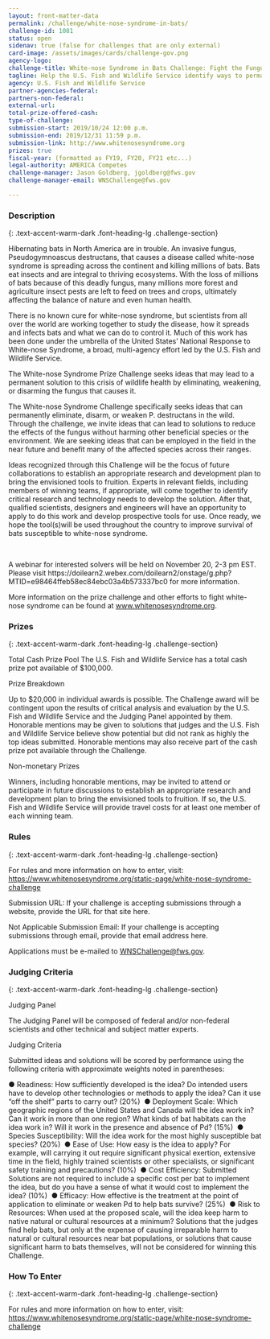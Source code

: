 ```yaml
---
layout: front-matter-data
permalink: /challenge/white-nose-syndrome-in-bats/
challenge-id: 1081
status: open
sidenav: true (false for challenges that are only external)
card-image: /assets/images/cards/challenge-gov.png
agency-logo:
challenge-title: White-nose Syndrome in Bats Challenge: Fight the Fungus, Save Our Bats
tagline: Help the U.S. Fish and Wildlife Service identify ways to permanently eradicate, weaken, or disarm the fungus that causes white-nose syndrome, a devastating disease that is killing millions of hibernating bats across the United States and Canada.
agency: U.S. Fish and Wildlife Service
partner-agencies-federal:
partners-non-federal:
external-url:
total-prize-offered-cash:
type-of-challenge:
submission-start: 2019/10/24 12:00 p.m.
submission-end: 2019/12/31 11:59 p.m.
submission-link: http://www.whitenosesyndrome.org
prizes: true
fiscal-year: (formatted as FY19, FY20, FY21 etc...)
legal-authority: AMERICA Competes
challenge-manager: Jason Goldberg, jgoldberg@fws.gov
challenge-manager-email: WNSChallenge@fws.gov

---
```




<!-- Description start -->
### Description
{: .text-accent-warm-dark .font-heading-lg .challenge-section}

<p>Hibernating bats in North America are in trouble. An invasive fungus, Pseudogymnoascus destructans, that causes a disease called white-nose syndrome is spreading across the continent and killing millions of bats. Bats eat insects and are integral to thriving ecosystems. With the loss of millions of bats because of this deadly fungus, many millions more forest and agriculture insect pests are left to feed on trees and crops, ultimately affecting the balance of nature and even human health.</p>
<p>There is no known cure for white-nose syndrome, but scientists from all over the world are working together to study the disease, how it spreads and infects bats and what we can do to control it. Much of this work has been done under the umbrella of the United States’ National Response to White-nose Syndrome, a broad, multi-agency effort led by the U.S. Fish and Wildlife Service.</p>
<p>The White-nose Syndrome Prize Challenge seeks ideas that may lead to a permanent solution to this crisis of wildlife health by eliminating, weakening, or disarming the fungus that causes it.</p>
<p>The White-nose Syndrome Challenge specifically seeks ideas that can permanently eliminate, disarm, or weaken P. destructans in the wild. Through the challenge, we invite ideas that can lead to solutions to reduce the effects of the fungus without harming other beneficial species or the environment. We are seeking ideas that can be employed in the field in the near future and benefit many of the affected species across their ranges.</p>
<p>Ideas recognized through this Challenge will be the focus of future collaborations to establish an appropriate research and development plan to bring the envisioned tools to fruition. Experts in relevant fields, including members of winning teams, if appropriate, will come together to identify critical research and technology needs to develop the solution. After that, qualified scientists, designers and engineers will have an opportunity to apply to do this work and develop prospective tools for use. Once ready, we hope the tool(s)will be used throughout the country to improve survival of bats susceptible to white-nose syndrome.</p> 
<p>A webinar for interested solvers will be held on November 20, 2-3 pm EST.  Please visit https://doilearn2.webex.com/doilearn2/onstage/g.php?MTID=e98464ffeb58ec84ebc03a4b573337bc0 for more information.</p>
<p>More information on the prize challenge and other efforts to fight white-nose syndrome can be found at <a href="http://www.whitenosesyndrome.org" target="_blank" ref="noopener">www.whitenosesyndrome.org</a>.</p>

<!-- Prizes start -->
### Prizes
{: .text-accent-warm-dark .font-heading-lg .challenge-section}

Total Cash Prize Pool
The U.S. Fish and Wildlife Service has a total cash prize pot available of $100,000. 

Prize Breakdown

Up to $20,000 in individual awards is possible. The Challenge award will be contingent upon the results of critical analysis and evaluation by the U.S. Fish and Wildlife Service and the Judging Panel appointed by them. 
Honorable mentions may be given to solutions that judges and the U.S. Fish and Wildlife Service believe show potential but did not rank as highly the top ideas submitted. Honorable mentions may also receive part of the cash prize pot available through the Challenge.


Non-monetary Prizes

Winners, including honorable mentions, may be invited to attend or participate in future discussions to establish an appropriate research and development plan to bring the envisioned tools to fruition. If so, the U.S. Fish and Wildlife Service will provide travel costs for at least one member of each winning team.

<!-- Rules start -->
### Rules 
{: .text-accent-warm-dark .font-heading-lg .challenge-section}

For rules and more information on how to enter, visit: https://www.whitenosesyndrome.org/static-page/white-nose-syndrome-challenge

Submission URL: If your challenge is accepting submissions through a website, provide the URL for that site here.

Not Applicable
Submission Email: If your challenge is accepting submissions through email, provide that email address here.

Applications must be e-mailed to WNSChallenge@fws.gov. 


<!-- Judging start -->
### Judging Criteria
{: .text-accent-warm-dark .font-heading-lg .challenge-section}

Judging Panel


The Judging Panel will be composed of federal and/or non-federal scientists and other technical and subject matter experts.  

Judging Criteria


Submitted ideas and solutions will be scored by performance using the following criteria with approximate weights noted in parentheses:

●	Readiness: How sufficiently developed is the idea? Do intended users have to develop other technologies or methods to apply the idea? Can it use “off the shelf” parts to carry out? (20%) 
●	Deployment Scale: Which geographic regions of the United States and Canada will the idea work in? Can it work in more than one region?  What kinds of bat habitats can the idea work in? Will it work in the presence and absence of Pd? (15%) 
●	Species Susceptibility: Will the idea work for the most highly susceptible bat species? (20%) 
●	Ease of Use: How easy is the idea to apply? For example, will carrying it out require significant physical exertion, extensive time in the field, highly trained scientists or other specialists, or significant safety training and precautions? (10%) 
●	Cost Efficiency: Submitted Solutions are not required to include a specific cost per bat to implement the idea, but do you have a sense of what it would cost to implement the idea? (10%) 
●	Efficacy: How effective is the treatment at the point of application to eliminate or weaken Pd to help bats survive? (25%) 
●	Risk to Resources: When used at the proposed scale, will the idea keep harm to native natural or cultural resources at a minimum? Solutions that the judges find help bats, but only at the expense of causing irreparable harm to natural or cultural resources near bat populations, or solutions that cause significant harm to bats themselves, will not be considered for winning this Challenge.

<!--  How To Enter start -->
### How To Enter
{: .text-accent-warm-dark .font-heading-lg .challenge-section}

For rules and more information on how to enter, visit: https://www.whitenosesyndrome.org/static-page/white-nose-syndrome-challenge
